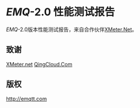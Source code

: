 *EMQ*-2.0 性能测试报告
======================

*EMQ*-2.0版本性能测试报告，来自合作伙伴[XMeter.Net](https://www.xmeter.net)。

致谢
----

[XMeter.net](https://www.xmeter.net) [QingCloud.Com](https://www.qingcloud.com)

版权
----

http://emqtt.com
